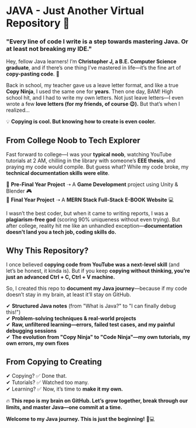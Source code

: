 # JAVA - Just Another Virtual Repository 🚀  

### "Every line of code I write is a step towards mastering Java. Or at least not breaking my IDE."  

Hey, fellow Java learners! I’m **Christopher J, a B.E. Computer Science graduate**, and if there’s one thing I’ve mastered in life—it’s the fine art of **copy-pasting code**. 🥷  

Back in school, my teacher gave us a leave letter format, and like a true **Copy Ninja**, I used the same one for **years**. Then one day, BAM! High school hit, and I had to write my own letters. Not just leave letters—I even wrote a few **love letters (for my friends, of course 😉).** But that’s when I realized...  

💡 **Copying is cool. But knowing how to create is even cooler.**  

## From College Noob to Tech Explorer  
Fast forward to college—I was your **typical noob**, watching YouTube tutorials at 2 AM, chilling in the library with someone’s **EEE thesis**, and praying my code would compile. But guess what? While my code broke, my **technical documentation skills were elite**.  

📜 **Pre-Final Year Project** ➝ A **Game Development** project using Unity & Blender 🎮  
📖 **Final Year Project** ➝ A **MERN Stack Full-Stack E-BOOK Website** 💻  

I wasn’t the best coder, but when it came to writing reports, I was a **plagiarism-free god** (scoring 90% uniqueness without even trying). But after college, reality hit me like an unhandled exception—**documentation doesn’t land you a tech job, coding skills do.**  

## Why This Repository?  
I once believed **copying code from YouTube was a next-level skill** (and let’s be honest, it kinda is). But if you keep **copying without thinking, you’re just an advanced Ctrl + C, Ctrl + V machine.**  

So, I created this repo to **document my Java journey**—because if my code doesn’t stay in my brain, at least it’ll stay on GitHub.  

✔ **Structured Java notes** (from "What is Java?" to "I can finally debug this!")  
✔ **Problem-solving techniques & real-world projects**  
✔ **Raw, unfiltered learning—errors, failed test cases, and my painful debugging sessions**  
✔ **The evolution from "Copy Ninja" to "Code Ninja"—my own tutorials, my own errors, my own fixes**  

## From Copying to Creating  
✔ Copying? ✅ Done that.  
✔ Tutorials? ✅ Watched too many.  
✔ Learning? ✅ Now, it’s time to **make it my own.**  

🔥 **This repo is my brain on GitHub. Let’s grow together, break through our limits, and master Java—one commit at a time.**  

**Welcome to my Java journey. This is just the beginning!** 🚀💻  
